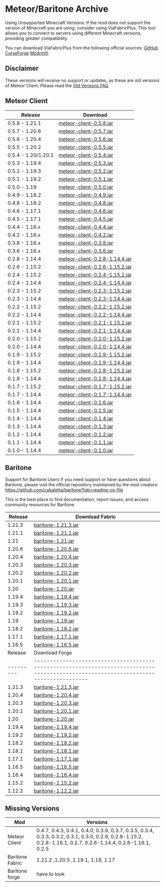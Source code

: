 # Meteor/Baritone Archive
Using Unsupported Minecraft Versions:
If the mod does not support the version of Minecraft you are using, consider using ViaFabricPlus. This tool allows you to connect to servers using different Minecraft versions, providing greater compatibility.

You can download ViaFabricPlus from the following official sources:  [GitHub](https://github.com/ViaVersion/ViaFabricPlus)  [CurseForge](https://www.curseforge.com/minecraft/mc-mods/viafabricplus)  [Modrinth](https://modrinth.com/mod/viafabricplus)

## Disclaimer

These versions will receive no support or updates, as these are old versions of Meteor Client. Please read the [Old Versions FAQ](https://meteorclient.com/faq/old-versions).

## Meteor Client

| Release             | Download                                                                                                                                   |
|---------------------|--------------------------------------------------------------------------------------------------------------------------------------------|
| 0.5.8 - 1.21.1      | [meteor-client-0.5.8.jar](https://github.com/Galax71/meteor-archive-and-Baritone-archive/raw/refs/heads/master/files/meteor-client/meteor-client-0.5.8.jar)               |
| 0.5.7 - 1.20.6      | [meteor-client-0.5.7.jar](https://github.com/Galax71/meteor-archive-and-Baritone-archive/raw/refs/heads/master/files/meteor-client/meteor-client-0.5.7.jar)               |
| 0.5.6 - 1.20.4      | [meteor-client-0.5.6.jar](https://github.com/Galax71/meteor-archive-and-Baritone-archive/raw/refs/heads/master/files/meteor-client/meteor-client-0.5.6.jar)               |
| 0.5.5 - 1.20.2      | [meteor-client-0.5.5.jar](https://github.com/Galax71/meteor-archive-and-Baritone-archive/raw/refs/heads/master/files/meteor-client/meteor-client-0.5.5.jar)               |
| 0.5.4 - 1.20/1.20.1 | [meteor-client-0.5.4.jar](https://github.com/Galax71/meteor-archive-and-Baritone-archive/raw/refs/heads/master/files/meteor-client/meteor-client-0.5.4.jar)               |
| 0.5.3 - 1.19.4      | [meteor-client-0.5.3.jar](https://github.com/Galax71/meteor-archive-and-Baritone-archive/raw/refs/heads/master/files/meteor-client/meteor-client-0.5.3.jar)               |
| 0.5.2 - 1.19.3      | [meteor-client-0.5.2.jar](https://github.com/Galax71/meteor-archive-and-Baritone-archive/raw/refs/heads/master/files/meteor-client/meteor-client-0.5.2.jar)               |
| 0.5.1 - 1.19.2      | [meteor-client-0.5.1.jar](https://github.com/Galax71/meteor-archive-and-Baritone-archive/raw/refs/heads/master/files/meteor-client/meteor-client-0.5.1.jar)               |
| 0.5.0 - 1.19        | [meteor-client-0.5.0.jar](https://github.com/Galax71/meteor-archive-and-Baritone-archive/raw/refs/heads/master/files/meteor-client/meteor-client-0.5.0.jar)               |
| 0.4.9 - 1.18.2      | [meteor-client-0.4.9.jar](https://github.com/Galax71/meteor-archive-and-Baritone-archive/raw/refs/heads/master/files/meteor-client/meteor-client-0.4.9.jar)               |
| 0.4.8 - 1.18.2      | [meteor-client-0.4.8.jar](https://github.com/Galax71/meteor-archive-and-Baritone-archive/raw/refs/heads/master/files/meteor-client/meteor-client-0.4.8.jar)               |
| 0.4.6 - 1.17.1      | [meteor-client-0.4.6.jar](https://github.com/Galax71/meteor-archive-and-Baritone-archive/raw/refs/heads/master/files/meteor-client/meteor-client-0.4.6.jar)               |
| 0.4.5 - 1.17.1      | [meteor-client-0.4.5.jar](https://github.com/Galax71/meteor-archive-and-Baritone-archive/raw/refs/heads/master/files/meteor-client/meteor-client-0.4.5.jar)               |
| 0.4.4 - 1.16.x      | [meteor-client-0.4.4.jar](https://github.com/Galax71/meteor-archive-and-Baritone-archive/raw/refs/heads/master/files/meteor-client/meteor-client-0.4.4.jar)               |
| 0.4.2 - 1.16.x      | [meteor-client-0.4.2.jar](https://github.com/Galax71/meteor-archive-and-Baritone-archive/raw/refs/heads/master/files/meteor-client/meteor-client-0.4.2.jar)               |
| 0.3.8 - 1.16.x      | [meteor-client-0.3.8.jar](https://github.com/Galax71/meteor-archive-and-Baritone-archive/raw/refs/heads/master/files/meteor-client/meteor-client-0.3.8.jar)               |
| 0.3.6 - 1.16.x      | [meteor-client-0.3.6.jar](https://github.com/Galax71/meteor-archive-and-Baritone-archive/raw/refs/heads/master/files/meteor-client/meteor-client-0.3.6.jar)               |
| 0.2.8 - 1.14.4      | [meteor-client-0.2.8-1.14.4.jar](https://github.com/Galax71/meteor-archive-and-Baritone-archive/raw/refs/heads/master/files/meteor-client/meteor-client-0.2.8-1.14.4.jar) |
| 0.2.6 - 1.15.2      | [meteor-client-0.2.6-1.15.2.jar](https://github.com/Galax71/meteor-archive-and-Baritone-archive/raw/refs/heads/master/files/meteor-client/meteor-client-0.2.6-1.15.2.jar) |
| 0.2.4 - 1.15.2      | [meteor-client-0.2.4-1.15.2.jar](https://github.com/Galax71/meteor-archive-and-Baritone-archive/raw/refs/heads/master/files/meteor-client/meteor-client-0.2.4-1.15.2.jar) |
| 0.2.4 - 1.14.4      | [meteor-client-0.2.4-1.14.4.jar](https://github.com/Galax71/meteor-archive-and-Baritone-archive/raw/refs/heads/master/files/meteor-client/meteor-client-0.2.4-1.14.4.jar) |
| 0.2.3 - 1.15.2      | [meteor-client-0.2.3-1.15.2.jar](https://github.com/Galax71/meteor-archive-and-Baritone-archive/raw/refs/heads/master/files/meteor-client/meteor-client-0.2.3-1.15.2.jar) |
| 0.2.3 - 1.14.4      | [meteor-client-0.2.3-1.14.4.jar](https://github.com/Galax71/meteor-archive-and-Baritone-archive/raw/refs/heads/master/files/meteor-client/meteor-client-0.2.3-1.14.4.jar) |
| 0.2.2 - 1.15.2      | [meteor-client-0.2.2-1.15.2.jar](https://github.com/Galax71/meteor-archive-and-Baritone-archive/raw/refs/heads/master/files/meteor-client/meteor-client-0.2.2-1.15.2.jar) |
| 0.2.2 - 1.14.4      | [meteor-client-0.2.2-1.14.4.jar](https://github.com/Galax71/meteor-archive-and-Baritone-archive/raw/refs/heads/master/files/meteor-client/meteor-client-0.2.2-1.14.4.jar) |
| 0.2.1 - 1.15.2      | [meteor-client-0.2.1-1.15.2.jar](https://github.com/Galax71/meteor-archive-and-Baritone-archive/raw/refs/heads/master/files/meteor-client/meteor-client-0.2.1-1.15.2.jar) |
| 0.2.1 - 1.14.4      | [meteor-client-0.2.1-1.14.4.jar](https://github.com/Galax71/meteor-archive-and-Baritone-archive/raw/refs/heads/master/files/meteor-client/meteor-client-0.2.1-1.14.4.jar) |
| 0.2.0 - 1.15.2      | [meteor-client-0.2.0-1.15.2.jar](https://github.com/Galax71/meteor-archive-and-Baritone-archive/raw/refs/heads/master/files/meteor-client/meteor-client-0.2.0-1.15.2.jar) |
| 0.2.0 - 1.14.4      | [meteor-client-0.2.0-1.14.4.jar](https://github.com/Galax71/meteor-archive-and-Baritone-archive/raw/refs/heads/master/files/meteor-client/meteor-client-0.2.0-1.14.4.jar) |
| 0.1.9 - 1.15.2      | [meteor-client-0.1.9-1.15.2.jar](https://github.com/Galax71/meteor-archive-and-Baritone-archive/raw/refs/heads/master/files/meteor-client/meteor-client-0.1.9-1.15.2.jar) |
| 0.1.9 - 1.14.4      | [meteor-client-0.1.9-1.14.4.jar](https://github.com/Galax71/meteor-archive-and-Baritone-archive/raw/refs/heads/master/files/meteor-client/meteor-client-0.1.9-1.14.4.jar) |
| 0.1.8 - 1.15.2      | [meteor-client-0.1.8-1.15.2.jar](https://github.com/Galax71/meteor-archive-and-Baritone-archive/raw/refs/heads/master/files/meteor-client/meteor-client-0.1.8-1.15.2.jar) |
| 0.1.8 - 1.14.4      | [meteor-client-0.1.8-1.14.4.jar](https://github.com/Galax71/meteor-archive-and-Baritone-archive/raw/refs/heads/master/files/meteor-client/meteor-client-0.1.8-1.14.4.jar) |
| 0.1.7 - 1.15.2      | [meteor-client-0.1.7-1.15.2.jar](https://github.com/Galax71/meteor-archive-and-Baritone-archive/raw/refs/heads/master/files/meteor-client/meteor-client-0.1.7-1.15.2.jar) |
| 0.1.7 - 1.14.4      | [meteor-client-0.1.7-1.14.4.jar](https://github.com/Galax71/meteor-archive-and-Baritone-archive/raw/refs/heads/master/files/meteor-client/meteor-client-0.1.7-1.14.4.jar) |
| 0.1.6 - 1.14.4      | [meteor-client-0.1.6.jar](https://github.com/Galax71/meteor-archive-and-Baritone-archive/raw/refs/heads/master/files/meteor-client/meteor-client-0.1.6.jar)               |
| 0.1.5 - 1.14.4      | [meteor-client-0.1.5.jar](https://github.com/Galax71/meteor-archive-and-Baritone-archive/raw/refs/heads/master/files/meteor-client/meteor-client-0.1.5.jar)               |
| 0.1.4 - 1.14.4      | [meteor-client-0.1.4.jar](https://github.com/Galax71/meteor-archive-and-Baritone-archive/raw/refs/heads/master/files/meteor-client/meteor-client-0.1.4.jar)               |
| 0.1.3 - 1.14.4      | [meteor-client-0.1.3.jar](https://github.com/Galax71/meteor-archive-and-Baritone-archive/raw/refs/heads/master/files/meteor-client/meteor-client-0.1.3.jar)               |
| 0.1.2 - 1.14.4      | [meteor-client-0.1.2.jar](https://github.com/Galax71/meteor-archive-and-Baritone-archive/raw/refs/heads/master/files/meteor-client/meteor-client-0.1.2.jar)               |
| 0.1.1 - 1.14.4      | [meteor-client-0.1.1.jar](https://github.com/Galax71/meteor-archive-and-Baritone-archive/raw/refs/heads/master/files/meteor-client/meteor-client-0.1.1.jar)               |
| 0.1.0 - 1.14.4      | [meteor-client-0.1.0.jar](https://github.com/Galax71/meteor-archive-and-Baritone-archive/raw/refs/heads/master/files/meteor-client/meteor-client-0.1.0.jar)               |

## Baritone
Support for Baritone Users
If you need support or have questions about Baritone, please visit the official repository maintained by the mod creators:
https://github.com/cabaletta/baritone?tab=readme-ov-file

This is the best place to find documentation, report issues, and access community resources for Baritone.

| Release | Download Fabric                                                                                                                         |
|---------|-----------------------------------------------------------------------------------------------------------------------------------|
| 1.21.3   | [baritone-1.21.3.jar](https://github.com/Galax71/meteor-archive-and-Baritone-archive/raw/refs/heads/master/files/baritone/Fabric/baritone-1.21.3.jar) |
| 1.21.1   | [baritone-1.21.1.jar](https://github.com/Galax71/meteor-archive-and-Baritone-archive/raw/refs/heads/master/files/baritone/Fabric/baritone-1.21.1.jar) |
| 1.21    | [baritone-1.21.jar](https://github.com/Galax71/meteor-archive-and-Baritone-archive/raw/refs/heads/master/files/baritone/Fabric/baritone-1.21.jar) |
| 1.20.6   | [baritone-1.20.6.jar](https://github.com/Galax71/meteor-archive-and-Baritone-archive/raw/refs/heads/master/files/baritone/Fabric/baritone-1.20.6.jar) |
| 1.20.4   | [baritone-1.20.4.jar](https://github.com/Galax71/meteor-archive-and-Baritone-archive/raw/refs/heads/master/files/baritone/Fabric/baritone-1.20.4.jar) |
| 1.20.3   | [baritone-1.20.3.jar](https://github.com/Galax71/meteor-archive-and-Baritone-archive/raw/refs/heads/master/files/baritone/Fabric/baritone-1.20.3.jar) |
| 1.20.2  | [baritone-1.20.2.jar](https://github.com/Galax71/meteor-archive-and-Baritone-archive/raw/refs/heads/master/files/baritone/Fabric/baritone-1.20.2.jar)     |
| 1.20.1  | [baritone-1.20.1.jar](https://github.com/Galax71/meteor-archive-and-Baritone-archive/raw/refs/heads/master/files/baritone/Fabric/baritone-1.20.1.jar) |
| 1.20    | [baritone-1.20.jar](https://github.com/Galax71/meteor-archive-and-Baritone-archive/raw/refs/heads/master/files/baritone/Fabric/baritone-1.20.jar)     |
| 1.19.4  | [baritone-1.19.4.jar](https://github.com/Galax71/meteor-archive-and-Baritone-archive/raw/refs/heads/master/files/baritone/Fabric/baritone-1.19.4.jar) |
| 1.19.3  | [baritone-1.19.3.jar](https://github.com/Galax71/meteor-archive-and-Baritone-archive/raw/refs/heads/master/files/baritone/Fabric/baritone-1.19.3.jar) |
| 1.19.2  | [baritone-1.19.2.jar](https://github.com/Galax71/meteor-archive-and-Baritone-archive/raw/refs/heads/master/files/baritone/Fabric/baritone-1.19.2.jar) |
| 1.19    | [baritone-1.19.jar](https://github.com/Galax71/meteor-archive-and-Baritone-archive/raw/refs/heads/master/files/baritone/Fabric/baritone-1.19.jar)     |
| 1.18.2  | [baritone-1.18.2.jar](https://github.com/Galax71/meteor-archive-and-Baritone-archive/raw/refs/heads/master/files/baritone/Fabric/baritone-1.18.2.jar) |
| 1.17.1  | [baritone-1.17.1.jar](https://github.com/Galax71/meteor-archive-and-Baritone-archive/raw/refs/heads/master/files/baritone/Fabric/baritone-1.17.1.jar) |
| 1.16.5  | [baritone-1.16.5.jar](https://github.com/Galax71/meteor-archive-and-Baritone-archive/raw/refs/heads/master/files/baritone/Fabric/baritone-1.16.5.jar) |
| Release | Download Forge                                                                                                                         |
|---------|-----------------------------------------------------------------------------------------------------------------------------------|
| 1.21.3  | [baritone-1.21.3.jar](https://github.com/Galax71/meteor-archive-and-Baritone-archive/raw/refs/heads/master/files/baritone/Forge/baritone-forge-1.21.3.jar) |
| 1.20.4  | [baritone-1.20.4.jar](https://github.com/Galax71/meteor-archive-and-Baritone-archive/raw/refs/heads/master/files/baritone/Forge/baritone-forge-1.20.4.jar) |
| 1.20.3  | [baritone-1.20.3.jar](https://github.com/Galax71/meteor-archive-and-Baritone-archive/raw/refs/heads/master/files/baritone/Forge/baritone-forge-1.20.3.jar) |
| 1.20.1  | [baritone-1.20.1.jar](https://github.com/Galax71/meteor-archive-and-Baritone-archive/raw/refs/heads/master/files/baritone/Forge/baritone-forge-1.20.1.jar) |
| 1.20    | [baritone-1.20.jar](https://github.com/Galax71/meteor-archive-and-Baritone-archive/raw/refs/heads/master/files/baritone/Forge/baritone-forge-1.20.jar) |
| 1.19.4  | [baritone-1.19.4.jar](https://github.com/Galax71/meteor-archive-and-Baritone-archive/raw/refs/heads/master/files/baritone/Forge/baritone-forge-1.19.4.jar) |
| 1.19.2  | [baritone-1.19.2.jar](https://github.com/Galax71/meteor-archive-and-Baritone-archive/raw/refs/heads/master/files/baritone/Forge/baritone-forge-1.19.2.jar) |
| 1.18.2  | [baritone-1.18.2.jar](https://github.com/Galax71/meteor-archive-and-Baritone-archive/raw/refs/heads/master/files/baritone/Forge/baritone-forge-1.18.2.jar) |
| 1.18.1  | [baritone-1.18.1.jar](https://github.com/Galax71/meteor-archive-and-Baritone-archive/raw/refs/heads/master/files/baritone/Forge/baritone-forge-1.18.1.jar) |
| 1.17.1  | [baritone-1.17.1.jar](https://github.com/Galax71/meteor-archive-and-Baritone-archive/raw/refs/heads/master/files/baritone/Forge/baritone-forge-1.17.1.jar) |
| 1.16.5  | [baritone-1.16.5.jar](https://github.com/Galax71/meteor-archive-and-Baritone-archive/raw/refs/heads/master/files/baritone/Forge/baritone-forge-1.16.5.jar) |
| 1.16.4  | [baritone-1.16.4.jar](https://github.com/Galax71/meteor-archive-and-Baritone-archive/raw/refs/heads/master/files/baritone/Forge/baritone-forge-1.16.4.jar) |
| 1.15.2  | [baritone-1.15.2.jar](https://github.com/Galax71/meteor-archive-and-Baritone-archive/raw/refs/heads/master/files/baritone/Forge/baritone-forge-1.15.2.jar) |
| 1.12.2  | [baritone-1.12.2.jar](https://github.com/Galax71/meteor-archive-and-Baritone-archive/raw/refs/heads/master/files/baritone/Forge/baritone-forge-1.12.2.jar) |

## Missing Versions

| Mod             | Versions                                                                                                                                                        |
|-----------------|-----------------------------------------------------------------------------------------------------------------------------------------------------------------|
| Meteor Client   | 0.4.7, 0.4.3, 0.4.1, 0.4.0, 0.3.9, 0.3.7, 0.3.5, 0.3.4, 0.3.3, 0.3.2, 0.3.1, 0.3.0, 0.2.9, 0.2.8-1.15.2, 0.2.8-1.16.1, 0.2.7, 0.2.6-1.14.4, 0.2.6-1.16.1, 0.2.5 |                                                                                          |
| Baritone Fabric | 1.21.2 ,1.20.5 ,1.19.1, 1.18, 1.17  
| Baritone forge  | have to look                               |

